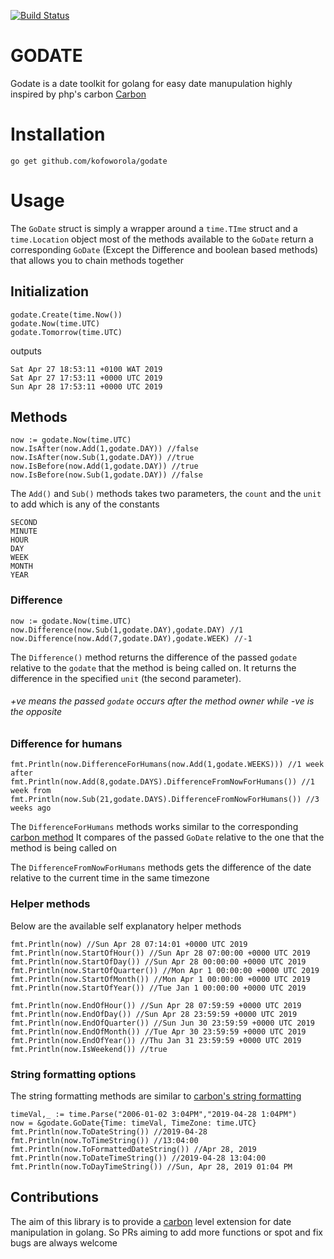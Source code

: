 [![Build Status](https://travis-ci.org/kofoworola/godate.svg?branch=master)](https://travis-ci.org/kofoworola/godate)

# GODATE
Godate is a date toolkit for golang for easy date manupulation highly inspired by php's carbon [Carbon](https://carbon.nesbot.com/)
# Installation
```
go get github.com/kofoworola/godate
```
# Usage
The `GoDate` struct is simply a wrapper around a `time.TIme` struct and a `time.Location` object
most of the methods available to the  `GoDate` return a corresponding `GoDate` (Except the Difference and boolean based methods) that
allows you to chain methods together 
## Initialization
```
godate.Create(time.Now())
godate.Now(time.UTC)
godate.Tomorrow(time.UTC)
```
outputs
```
Sat Apr 27 18:53:11 +0100 WAT 2019
Sat Apr 27 17:53:11 +0000 UTC 2019
Sun Apr 28 17:53:11 +0000 UTC 2019
```

## Methods
```
now := godate.Now(time.UTC)
now.IsAfter(now.Add(1,godate.DAY)) //false
now.IsAfter(now.Sub(1,godate.DAY)) //true
now.IsBefore(now.Add(1,godate.DAY)) //true
now.IsBefore(now.Sub(1,godate.DAY)) //false
```

The `Add()` and `Sub()` methods takes two parameters, the `count` and the
`unit` to add which is any of the constants
```
SECOND
MINUTE
HOUR
DAY
WEEK
MONTH
YEAR
```


### Difference
```
now := godate.Now(time.UTC)
now.Difference(now.Sub(1,godate.DAY),godate.DAY) //1 
now.Difference(now.Add(7,godate.DAY),godate.WEEK) //-1
```

The `Difference()` method returns the difference of the passed `godate`
relative to the `godate` that the method is being called on. It returns the difference
in the specified `unit` (the second parameter).
###### +ve means the passed `godate` occurs after the method owner while -ve is the opposite

### Difference for humans
```
fmt.Println(now.DifferenceForHumans(now.Add(1,godate.WEEKS))) //1 week after
fmt.Println(now.Add(8,godate.DAYS).DifferenceFromNowForHumans()) //1 week from 
fmt.Println(now.Sub(21,godate.DAYS).DifferenceFromNowForHumans()) //3 weeks ago
```
The `DifferenceForHumans` methods works similar to the corresponding
[carbon method](https://carbon.nesbot.com/docs/#api-humandiff)
It compares of the passed `GoDate` relative to the one that the method is being called on

The `DifferenceFromNowForHumans` methods gets the difference of the date relative to the current 
time in the same timezone

### Helper methods
Below are the available self explanatory helper methods
```
fmt.Println(now) //Sun Apr 28 07:14:01 +0000 UTC 2019
fmt.Println(now.StartOfHour()) //Sun Apr 28 07:00:00 +0000 UTC 2019
fmt.Println(now.StartOfDay()) //Sun Apr 28 00:00:00 +0000 UTC 2019
fmt.Println(now.StartOfQuarter()) //Mon Apr 1 00:00:00 +0000 UTC 2019
fmt.Println(now.StartOfMonth()) //Mon Apr 1 00:00:00 +0000 UTC 2019
fmt.Println(now.StartOfYear()) //Tue Jan 1 00:00:00 +0000 UTC 2019

fmt.Println(now.EndOfHour()) //Sun Apr 28 07:59:59 +0000 UTC 2019
fmt.Println(now.EndOfDay()) //Sun Apr 28 23:59:59 +0000 UTC 2019
fmt.Println(now.EndOfQuarter()) //Sun Jun 30 23:59:59 +0000 UTC 2019
fmt.Println(now.EndOfMonth()) //Tue Apr 30 23:59:59 +0000 UTC 2019
fmt.Println(now.EndOfYear()) //Thu Jan 31 23:59:59 +0000 UTC 2019
fmt.Println(now.IsWeekend()) //true
```

### String formatting options
The string formatting methods are similar to [carbon's string formatting](https://carbon.nesbot.com/docs/#api-formatting)
```
timeVal,_ := time.Parse("2006-01-02 3:04PM","2019-04-28 1:04PM")
now = &godate.GoDate{Time: timeVal, TimeZone: time.UTC}
fmt.Println(now.ToDateString()) //2019-04-28
fmt.Println(now.ToTimeString()) //13:04:00
fmt.Println(now.ToFormattedDateString()) //Apr 28, 2019
fmt.Println(now.ToDateTimeString()) //2019-04-28 13:04:00
fmt.Println(now.ToDayTimeString()) //Sun, Apr 28, 2019 01:04 PM
``` 

## Contributions
The aim of this library is to provide a [carbon](https://carbon.nesbot.com/)
level extension for date manipulation in golang. So PRs aiming to add more functions
or spot and fix bugs are always welcome